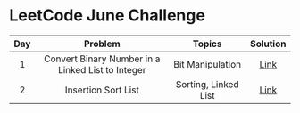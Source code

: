 # LeetCode June Challenge

| Day |             Problem             |        Topics        |                                       Solution                                       |
|:---:|:-------------------------------:|:--------------------:|:------------------------------------------------------------------------------------:|
|  1  | Convert Binary Number in a Linked List to Integer |  Bit Manipulation |  [Link](https://github.com/ishpreet-singh/november-leetcode-challenge/blob/master/1.cpp) |
| 2 | Insertion Sort List | Sorting, Linked List | [Link](https://github.com/ishpreet-singh/november-leetcode-challenge/blob/master/2.cpp)|
